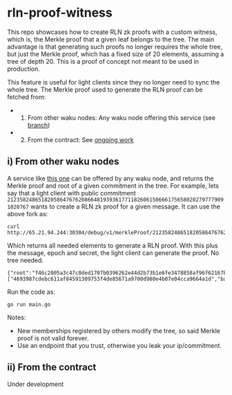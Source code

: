 # rln-proof-witness

This repo showcases how to create RLN zk proofs with a custom witness, which is, the Merkle proof that a given leaf belongs to the tree. The main advantage is that generating such proofs no longer requires the whole tree, but just the Merkle proof, which has a fixed size of 20 elements, assuming a tree of depth 20. This is a proof of concept not meant to be used in production.

This feature is useful for light clients since they no longer need to sync the whole tree. The Merkle proof used to generate the RLN proof can be fetched from:
* 1) From other waku nodes: Any waku node offering this service (see [branch](https://github.com/waku-org/go-waku/compare/master...merkle-proof-provider))
* 2) From the contract: See [ongoing work](https://github.com/privacy-scaling-explorations/zk-kit/issues/123)

## i) From other waku nodes

A service like [this one](https://github.com/waku-org/go-waku/compare/master...merkle-proof-provider) can be offered by any waku node, and returns the Merkle proof and root of a given commitment in the tree. For example, lets say that a light client with public commitment `21235824865182058647676208664819393617711826061506661756580202797779091020767` wants to create a RLN zk proof for a given message. It can use the above fork as:

```
curl http://65.21.94.244:30304/debug/v1/merkleProof/21235824865182058647676208664819393617711826061506661756580202797779091020767
```

Which returns all needed elements to generate a RLN proof. With this plus the message, epoch and secret, the light client can generate the proof. No tree needed.

```
{"root":"f46c2005a3c47c0ded1707b0396262e44d2b73b1e6fe3478858af96f62167b05","pathElements":["4693987cdebc611af84591309753f4de85671a9700d980e4b07e04cca9664a1d","ba5539dd1fa12981146ca436ae05579bee166e15ec97f585bba724c7847b0409","4d4d9b70341b80acb9ecfe1b57f8f1294786f45966a48f43be840f68298e5f1c","38d256b8b27ed528d51d3750ea6e7c460621f7508d753d2eafe27e533133f418","409972be02123b9b7c3aa33931f211aa4831fb3e86dfd94aa113ccb712e93a1a","084e147f355fd170c063dfd0a5b5bc646668d6ad19d62b2136749bf62556b910","4c27f1cfef26fc37bdd76ffd0aa928a8784588884f1a130b4cc4319fa6d03903","78e433d9574e23708f16083c46f5ad72bac80054371700f9a8260938ead20705","61ccf3993abe4c441a21414a272e6b612a47644586ec1b50a627608ff1e5a52f","47d7fc14a656213eab28e2e3cc7a5ee4661f949e3880b7ec21fdd8d07643880e","f20a19dae57561de33357157f99258f969b42ea5d17a71281e4f4972da01721b","36767dcefa6bbcbeb5080865e4e1e6a619982401b2c0005238365e7222888d1f","5af8b571049a87d0a888cf2aa1b06261fbfc8cba891570b9af4b916cf6825d2c","d0bfbfe070f2586464f413a1aac4f54e13a13fdf5a7f9520b80b94a04841c514","0ce8ebf44b8e1116d489ad8c5825be11afb9d844eec0101e966f982fb1330d19","926ce0259364b3a50a51af9665ae6711ed73ad14493517ac524170cea98af922","2373ba8bd353b7f8eecc6ec6296f525a576abf728d226f9f0b88e56c9b7c7c2a","92b9363f64dd754d958b98c2c9430047fc3f464dc1f97ac6c18e6958e586812e","0ff11f1c9d24463527927364ad6eef8a94ae0d05cfc8e249ab4e9a1e57c5570f","ca2cf73461e39c3ce4467d6910e378fe1c0e8088433df6d54a55fbb567ee3018"],"pathIndexes":"AQEBAAEBAQEAAAAAAAAAAAAAAAA=","leafIndex":247,"commitmentId":"21235824865182058647676208664819393617711826061506661756580202797779091020767"}
```

Run the code as:
```
go run main.go
```

Notes:
* New memberships registered by others modify the tree, so said Merkle proof is not valid forever.
* Use an endpoint that you trust, otherwise you leak your ip/commitment.

## ii) From the contract

Under development